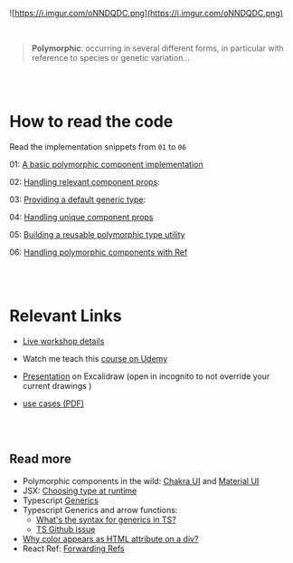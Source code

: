 ![https://i.imgur.com/oNNDQDC.png](https://i.imgur.com/oNNDQDC.png)

<br />

> **Polymorphic**: occurring in several different forms, in particular with reference to species or genetic variation...

<br /> 
<br />

# How to read the code

Read the implementation snippets from `01` to `06`

01: [A basic polymorphic component implementation](/01.tsx)

02: [Handling relevant component props](/02.tsx):

03: [Providing a default generic type](/03.tsx):

04: [Handling unique component props](/04.tsx)

05: [Building a reusable polymorphic type utility](/05.tsx)

06: [Handling polymorphic components with Ref](/06.tsx)

<br />
<br />

# Relevant Links

- [Live workshop details](https://devcher.com/class/build-strongly-typed-polymorphic-components-with-react-and-typescript-UWwzxjSxrh)

- Watch me teach this [course on Udemy](https://www.udemy.com/course/build-polymorphic-components-with-react-and-typescript/?referralCode=DF6B523A0C852F2044DC)

- [Presentation](https://excalidraw.com/#json=3mAFa-9SfI53dtQ6q5ykA,frb3BKbw-Zivudv-kixuVQ) on Excalidraw (open in incognito to not override your current drawings )

- [use cases (PDF)](/use-cases.pdf)

<br />
<br />

## Read more

- Polymorphic components in the wild: [Chakra UI](https://chakra-ui.com/docs/components/layout/box#as-prop) and [Material UI](https://mui.com/guides/composition/#component-prop)
- JSX: [Choosing type at runtime](https://reactjs.org/docs/jsx-in-depth.html#choosing-the-type-at-runtime)
- Typescript [Generics](https://www.typescriptlang.org/docs/handbook/2/generics.html)
- Typescript Generics and arrow functions:
  - [What's the syntax for generics in TS?](https://stackoverflow.com/questions/32308370/what-is-the-syntax-for-typescript-arrow-functions-with-generics?)
  - [TS Github issue](https://github.com/Microsoft/TypeScript/issues/4922)
- [Why color appears as HTML attribute on a div?](https://stackoverflow.com/questions/67142430/why-color-appears-as-html-attribute-on-a-div)
- React Ref: [Forwarding Refs](https://reactjs.org/docs/forwarding-refs.html)
